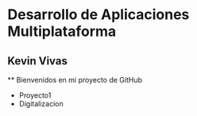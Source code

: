 # Desarrollo de Aplicaciones Multiplataforma 
## Kevin Vivas
** Bienvenidos en mi proyecto de GitHub
- Proyecto1
- Digitalizacion 
